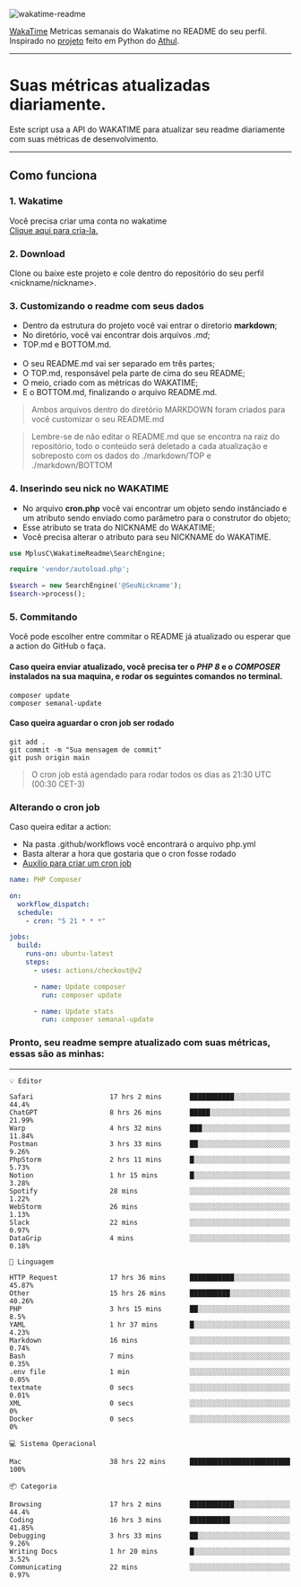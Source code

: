 ![wakatime-readme](https://socialify.git.ci/bymatheus/wakatime-readme/image?description=1&descriptionEditable=M%C3%A9tricas%20semanais%20do%20Wakatime%20no%20seu%20README%20de%20perfil.&font=KoHo&forks=1&language=1&owner=1&pattern=Signal&stargazers=1&theme=Dark)

[WakaTime](https://wakatime.com) Metricas semanais do Wakatime no README do seu perfil. <br>
Inspirado no [projeto](https://github.com/athul/waka-readme) feito em Python do [Athul](https://github.com/athul).
___

# Suas métricas atualizadas diariamente.
Este script usa a API do WAKATIME para atualizar seu readme diariamente com suas métricas de desenvolvimento.

___

## Como funciona

### 1. Wakatime
Você precisa criar uma conta no wakatime <br>
[Clique aqui para cria-la.](https://wakatime.com) 

### 2. Download
Clone ou baixe este projeto e cole dentro do repositório do seu perfil <nickname/nickname>.

### 3. Customizando o readme com seus dados
- Dentro da estrutura do projeto você vai entrar o diretorio **markdown**;  
- No diretório, você vai encontrar dois arquivos *.md*;
- TOP.md e BOTTOM.md.
<br><br>
- O seu README.md vai ser separado em três partes; 
- O TOP.md, responsável pela parte de cima do seu README;
- O meio, criado com as métricas do WAKATIME;
- E o BOTTOM.md, finalizando o arquivo README.md.<br>

> Ambos arquivos dentro do diretório MARKDOWN foram criados para você customizar o seu README.md

> Lembre-se de não editar o README.md que se encontra na raiz do repositório, todo o conteúdo será deletado a cada atualização e sobreposto com os dados do ./markdown/TOP e ./markdown/BOTTOM

### 4. Inserindo seu nick no WAKATIME
- No arquivo **cron.php** você vai encontrar um objeto sendo instânciado e um atributo sendo enviado como parâmetro para o construtor do objeto;
- Esse atributo se trata do NICKNAME do WAKATIME;
- Você precisa alterar o atributo para seu NICKNAME do WAKATIME.

```php
use MplusC\WakatimeReadme\SearchEngine;

require 'vendor/autoload.php';

$search = new SearchEngine('@SeuNickname');
$search->process();
```

### 5. Commitando
Você pode escolher entre commitar o README já atualizado ou esperar que a action do GitHub o faça. <br>

#### Caso queira enviar atualizado, você precisa ter o *PHP 8* e o *COMPOSER* instalados na sua maquina, e rodar os seguintes comandos no terminal.
```composer
composer update
composer semanal-update 
```

#### Caso queira aguardar o cron job ser rodado 
```git 
git add .
git commit -m "Sua mensagem de commit"
git push origin main
```

>O cron job está agendado para rodar todos os dias as 21:30 UTC (00:30 CET-3) 

### Alterando o cron job
Caso queira editar a action:

- Na pasta .github/workflows você encontrará o arquivo php.yml
- Basta alterar a hora que gostaria que o cron fosse rodado
- [Auxilio para criar um cron job](https://crontab.guru)

```yml
name: PHP Composer

on:
  workflow_dispatch:
  schedule:
    - cron: "5 21 * * *"

jobs:
  build:
    runs-on: ubuntu-latest
    steps:
      - uses: actions/checkout@v2

      - name: Update composer
        run: composer update

      - name: Update stats
        run: composer semanal-update
```

### Pronto, seu readme sempre atualizado com suas métricas, essas são as minhas:

___
```text
💡 Editor

Safari                   17 hrs 2 mins       ███████████░░░░░░░░░░░░░░      44.4%
ChatGPT                  8 hrs 26 mins       █████░░░░░░░░░░░░░░░░░░░░     21.99%
Warp                     4 hrs 32 mins       ███░░░░░░░░░░░░░░░░░░░░░░     11.84%
Postman                  3 hrs 33 mins       ██░░░░░░░░░░░░░░░░░░░░░░░      9.26%
PhpStorm                 2 hrs 11 mins       █░░░░░░░░░░░░░░░░░░░░░░░░      5.73%
Notion                   1 hr 15 mins        █░░░░░░░░░░░░░░░░░░░░░░░░      3.28%
Spotify                  28 mins             ░░░░░░░░░░░░░░░░░░░░░░░░░      1.22%
WebStorm                 26 mins             ░░░░░░░░░░░░░░░░░░░░░░░░░      1.13%
Slack                    22 mins             ░░░░░░░░░░░░░░░░░░░░░░░░░      0.97%
DataGrip                 4 mins              ░░░░░░░░░░░░░░░░░░░░░░░░░      0.18%
```
```text
💬 Linguagem

HTTP Request             17 hrs 36 mins      ███████████░░░░░░░░░░░░░░     45.87%
Other                    15 hrs 26 mins      ██████████░░░░░░░░░░░░░░░     40.26%
PHP                      3 hrs 15 mins       ██░░░░░░░░░░░░░░░░░░░░░░░       8.5%
YAML                     1 hr 37 mins        █░░░░░░░░░░░░░░░░░░░░░░░░      4.23%
Markdown                 16 mins             ░░░░░░░░░░░░░░░░░░░░░░░░░      0.74%
Bash                     7 mins              ░░░░░░░░░░░░░░░░░░░░░░░░░      0.35%
.env file                1 min               ░░░░░░░░░░░░░░░░░░░░░░░░░      0.05%
textmate                 0 secs              ░░░░░░░░░░░░░░░░░░░░░░░░░      0.01%
XML                      0 secs              ░░░░░░░░░░░░░░░░░░░░░░░░░         0%
Docker                   0 secs              ░░░░░░░░░░░░░░░░░░░░░░░░░         0%
```
```text
💻 Sistema Operacional

Mac                      38 hrs 22 mins      █████████████████████████       100%
```
```text
📦 Categoria

Browsing                 17 hrs 2 mins       ███████████░░░░░░░░░░░░░░      44.4%
Coding                   16 hrs 3 mins       ██████████░░░░░░░░░░░░░░░     41.85%
Debugging                3 hrs 33 mins       ██░░░░░░░░░░░░░░░░░░░░░░░      9.26%
Writing Docs             1 hr 20 mins        █░░░░░░░░░░░░░░░░░░░░░░░░      3.52%
Communicating            22 mins             ░░░░░░░░░░░░░░░░░░░░░░░░░      0.97%
```
